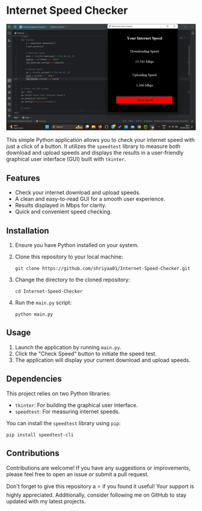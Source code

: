 # Internet Speed Checker

![Internet Speed Checker](internet_speed_checker.png)

This simple Python application allows you to check your internet speed with just a click of a button. It utilizes the `speedtest` library to measure both download and upload speeds and displays the results in a user-friendly graphical user interface (GUI) built with `tkinter`.

## Features

- Check your internet download and upload speeds.
- A clean and easy-to-read GUI for a smooth user experience.
- Results displayed in Mbps for clarity.
- Quick and convenient speed checking.

## Installation

1. Ensure you have Python installed on your system.
2. Clone this repository to your local machine:

   ```
   git clone https://github.com/shriyaa01/Internet-Speed-Checker.git
   ```

3. Change the directory to the cloned repository:

   ```
   cd Internet-Speed-Checker
   ```

4. Run the `main.py` script:

   ```
   python main.py
   ```

## Usage

1. Launch the application by running `main.py`.
2. Click the "Check Speed" button to initiate the speed test.
3. The application will display your current download and upload speeds.

## Dependencies

This project relies on two Python libraries:

- `tkinter`: For building the graphical user interface.
- `speedtest`: For measuring internet speeds.

You can install the `speedtest` library using `pip`:

```
pip install speedtest-cli
```

## Contributions

Contributions are welcome! If you have any suggestions or improvements, please feel free to open an issue or submit a pull request.

Don't forget to give this repository a ⭐️ if you found it useful! Your support is highly appreciated. Additionally, consider following me on GitHub to stay updated with my latest projects.


